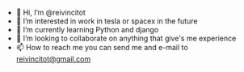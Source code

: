 - 👋 Hi, I’m @reivincitot
- 👀 I’m interested in work in tesla or spacex in the future
- 🌱 I’m currently learning Python and django
- 💞️ I’m looking to collaborate on anything that give's me experience
- 📫 How to reach me you can send me and e-mail to reivincitot@gmail.com

<!---
reivincitot/reivincitot is a ✨ special ✨ repository because its `README.md` (this file) appears on your GitHub profile.
You can click the Preview link to take a look at your changes.
--->
